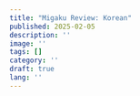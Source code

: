 ```yaml
---
title: "Migaku Review: Korean"
published: 2025-02-05
description: ''
image: ''
tags: []
category: ''
draft: true 
lang: ''
---
```

